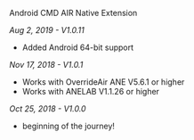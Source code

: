 Android CMD AIR Native Extension

*Aug 2, 2019 - V1.0.11*
* Added Android 64-bit support

*Nov 17, 2018 - V1.0.1*
* Works with OverrideAir ANE V5.6.1 or higher
* Works with ANELAB V1.1.26 or higher

*Oct 25, 2018 - V1.0.0*
* beginning of the journey!
